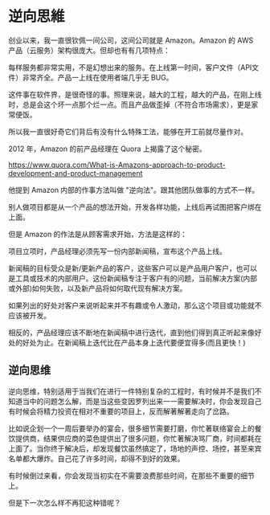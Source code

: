 # 逆向思維

创业以来，我一直很钦佩一间公司，这间公司就是 Amazon。Amazon 的 AWS 产品（云服务）架构很庞大。但却也有有几项特点：

每样服务都非常实用，不是幻想出来的服务。在上线第一时间，客户文件（API文件）非常齐全。产品一上线在使用者端几乎无 BUG。

这件事在软件界，是很奇怪的事。照理来说，越大的工程，越大的产品，在刚上线时，总是会这个坏一点那个烂一点。而且产品做歪掉（不符合市场需求），更是家常便饭。

所以我一直很好奇它们背后有没有什么特殊工法，能够在开工前就尽量作对。

2012 年，Amazon 的前产品经理在 Quora 上揭露了这个秘密。

https://www.quora.com/What-is-Amazons-approach-to-product-development-and-product-management

他提到 Amazon 内部的作事方法叫做 "逆向法"。跟其他团队做事的方式不一样。

别人做项目都是从一个产品的想法开始，开发各样功能，上线后再试图把客户绑在上面。

但是 Amazon 的作法是从顾客需求开始，方法是这样的：

项目立项时，产品经理必须先写一份内部新闻稿，宣布这个产品上线。

新闻稿的目标受众是新/更新产品的客户，这些客户可以是产品用户客户，也可以是工具或技术的内部用户。这份新闻稿专注于客户有的问题，当前解决方案(内部或外部)如何失败，以及新产品将如何取代现有解决方案。

如果列出的好处对客户来说听起来并不有趣或令人激动，那么这个项目或功能就不应该被开发。

相反的，产品经理应该不断地在新闻稿中进行迭代，直到他们得到真正听起来像好处的好处为止。在新闻稿上迭代比在产品本身上迭代要便宜得多(而且更快！)

## 逆向思维

逆向思维，特别适用于当我们在进行一件特别复杂的工程时，有时候并不是我们不知道当中的问题怎么解，而是当这些变因罗列出来一一需要解决时，你会发现自己有时候会将精力投资在相对不重要的项目上，反而解著解著走向了岔路。

比如说企划一个一周后要举办的宴会，很多细节需要打磨，你忙著联络宴会上的餐饮提供商，结果供应商的菜色提供出了很多问题，你忙著解决骂厂商，时间都耗在上面了。当你终于解决后，却发现餐饮虽然搞定了，场地的声控、场控，甚至来宾名单都大爆炸。自己花了许多时间，却得不到好的效果。

有时候倒过来看，你会发现当初实在不需要浪费那些时间，在那些不重要的细节上。

但是下一次怎么样不再犯这种错呢？

